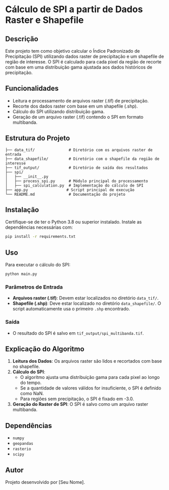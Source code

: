 # Cálculo de SPI a partir de Dados Raster e Shapefile

## Descrição
Este projeto tem como objetivo calcular o Índice Padronizado de Precipitação (SPI) utilizando dados raster de precipitação e um shapefile de região de interesse. O SPI é calculado para cada pixel da região de recorte com base em uma distribuição gama ajustada aos dados históricos de precipitação.

## Funcionalidades
- Leitura e processamento de arquivos raster (.tif) de precipitação.
- Recorte dos dados raster com base em um shapefile (.shp).
- Cálculo do SPI utilizando distribuição gama.
- Geração de um arquivo raster (.tif) contendo o SPI em formato multibanda.

## Estrutura do Projeto
```
├── data_tif/               # Diretório com os arquivos raster de entrada
├── data_shapefile/         # Diretório com o shapefile da região de interesse
├── tif_output/             # Diretório de saída dos resultados
├── spi/
│   ├── __init__.py
│   ├── process_spi.py      # Módulo principal do processamento
│   ├── spi_calculation.py  # Implementação do cálculo de SPI
├── app.py                 # Script principal de execução
└── README.md               # Documentação do projeto
```

## Instalação
Certifique-se de ter o Python 3.8 ou superior instalado. Instale as dependências necessárias com:
```bash
pip install -r requirements.txt
```

## Uso
Para executar o cálculo do SPI:
```bash
python main.py
```
### Parâmetros de Entrada
- **Arquivos raster (.tif)**: Devem estar localizados no diretório `data_tif/`.
- **Shapefile (.shp)**: Deve estar localizado no diretório `data_shapefile/`. O script automaticamente usa o primeiro `.shp` encontrado.

### Saída
- O resultado do SPI é salvo em `tif_output/spi_multibanda.tif`.

## Explicação do Algoritmo
1. **Leitura dos Dados**: Os arquivos raster são lidos e recortados com base no shapefile.
2. **Cálculo do SPI**:
   - O algoritmo ajusta uma distribuição gama para cada pixel ao longo do tempo.
   - Se a quantidade de valores válidos for insuficiente, o SPI é definido como NaN.
   - Para regiões sem precipitação, o SPI é fixado em -3.0.
3. **Geração do Raster de SPI**: O SPI é salvo como um arquivo raster multibanda.

## Dependências
- `numpy`
- `geopandas`
- `rasterio`
- `scipy`

## Autor
Projeto desenvolvido por [Seu Nome].

